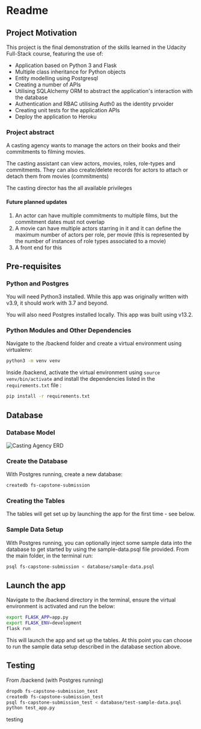# Readme

## Project Motivation
This project is the final demonstration of the skills learned in the Udacity Full-Stack course, featuring the use of:

* Application based on Python 3 and Flask
* Multiple class inheritance for Python objects
* Entity modelling using Postgresql
* Creating a number of APIs
* Utilising SQLAlchemy ORM to abstract the application's interaction with the database
* Authentication and RBAC utilising Auth0 as the identity prvoider
* Creating unit tests for the application APIs
* Deploy the application to Heroku

### Project abstract
A casting agency wants to manage the actors on their books and their commitments to filming movies.

The casting assistant can view actors, movies, roles, role-types and commitments. They can also create/delete records for actors to attach or detach them from movies (commitments)

The casting director has the all available privileges

#### Future planned updates
1. An actor can have multiple commitments to multiple films, but the commitment dates must not overlap
2. A movie can have multiple actors starring in it and it can define the maximum number of actors per role, per movie (this is represented by the number of instances of role types associated to a movie)
3. A front end for this

## Pre-requisites
### Python and Postgres
You will need Python3 installed. While this app was originally written with v3.9, it should work with 3.7 and beyond.

You will also need Postgres installed locally. This app was built using v13.2.

### Python Modules and Other Dependencies
Navigate to the /backend folder and create a virtual environment using virtualenv:

```bash
python3 -m venv venv
```

Inside /backend, activate the virtual environment using ```source venv/bin/activate``` and install the dependencies listed in the ```requirements.txt``` file :

```bash
pip install -r requirements.txt
```

## Database
### Database Model
![Casting Agency ERD](https://lucid.app/publicSegments/view/7a26424c-f3d3-4d5c-bd7b-c6a80e2d3521/image.jpeg)

### Create the Database
With Postgres running, create a new database:
```bash
createdb fs-capstone-submission
```

### Creating the Tables
The tables will get set up by launching the app for the first time - see below.

### Sample Data Setup
With Postgres running, you can optionally inject some sample data into the database to get started by using the sample-data.psql file provided. From the main folder, in the terminal run:
```bash
psql fs-capstone-submission < database/sample-data.psql
```

## Launch the app

Navigate to the /backend directory in the terminal, ensure the virtual environment is activated and run the below:

```bash
export FLASK_APP=app.py
export FLASK_ENV=development
flask run
```

This will launch the app and set up the tables. At this point you can choose to run the sample data setup described in the database section above.

## Testing
From /backend (with Postgres running)

```bash
dropdb fs-capstone-submission_test
createdb fs-capstone-submission_test
psql fs-capstone-submission_test < database/test-sample-data.psql
python test_app.py
```

testing